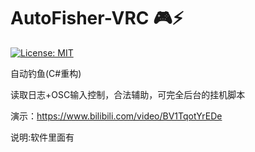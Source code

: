 # AutoFisher-VRC 🎮⚡
[![License: MIT](https://img.shields.io/badge/License-MIT-yellow.svg)](https://opensource.org/licenses/MIT)

自动钓鱼(C#重构)

读取日志+OSC输入控制，合法辅助，可完全后台的挂机脚本

演示：https://www.bilibili.com/video/BV1TqotYrEDe

说明:软件里面有
